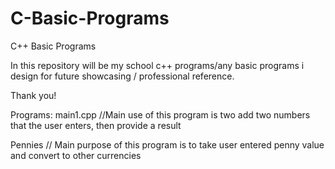 # C-Basic-Programs
C++ Basic Programs

In this repository will be my school c++ programs/any basic programs i design for future showcasing / professional reference. 

Thank you!

Programs: 
main1.cpp  //Main use of this program is two add two numbers that the user enters, then provide a result




Pennies   // Main purpose of this program is to take user entered penny value and convert to other currencies

